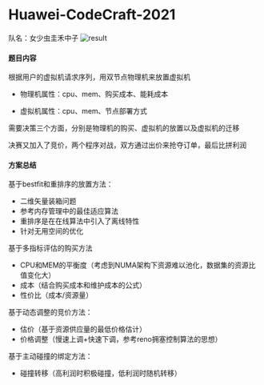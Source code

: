 # Huawei-CodeCraft-2021
队名：女少虫圭禾中子
![result](https://github.com/user-attachments/assets/2c74144a-8b22-45aa-9016-b26bd0b38a37)



#### 题目内容

根据用户的虚拟机请求序列，用双节点物理机来放置虚拟机

- 物理机属性：cpu、mem、购买成本、能耗成本

- 虚拟机属性：cpu、mem、节点部署方式

需要决策三个方面，分别是物理机的购买、虚拟机的放置以及虚拟机的迁移

决赛又加入了竞价，两个程序对战，双方通过出价来抢夺订单，最后比拼利润

#### 方案总结

基于bestfit和重排序的放置方法：

- 二维矢量装箱问题
- 参考内存管理中的最佳适应算法
- 重排序是在在线算法中引入了离线特性
- 针对无用空间的优化

基于多指标评估的购买方法

- CPU和MEM的平衡度（考虑到NUMA架构下资源难以池化，数据集的资源比值变化大）
- 成本（结合购买成本和维护成本的公式）
- 性价比（成本/资源量）

基于动态调整的竞价方法：

- 估价（基于资源供应量的最低价格估计）
- 价格调整（慢速上调+快速下调，参考reno拥塞控制算法的思想）

基于主动碰撞的绑定方法：

- 碰撞转移（高利润时积极碰撞，低利润时随机转移）
